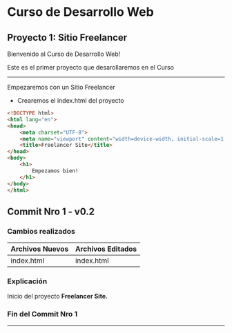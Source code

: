 # Curso de Desarrollo Web
## Proyecto 1: Sitio Freelancer

Bienvenido al Curso de Desarrollo Web!

Este es el primer proyecto que desarollaremos en el Curso

------

Empezaremos con un Sitio Freelancer

* Crearemos el index.html del proyecto

```html
<!DOCTYPE html>
<html lang="en">
<head>
	<meta charset="UTF-8">
	<meta name="viewport" content="width=device-width, initial-scale=1.0">
	<title>Freelancer Site</title>
</head>
<body>
	<h1>
        Empezamos bien!
    </h1>
</body>
</html>
```

## Commit Nro 1 - v0.2

### Cambios realizados

| **Archivos Nuevos** | **Archivos Editados** |
| ------------------- | --------------------- |
| index.html          | index.html            |

### Explicación 

Inicio del proyecto **Freelancer Site.**

### Fin del Commit Nro 1

------

